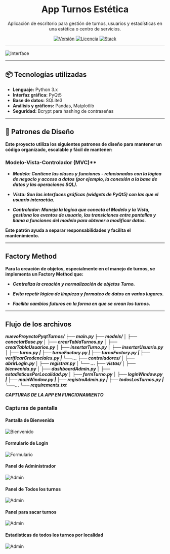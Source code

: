
<h1 align="center">
  App Turnos Estética
</h1>

<p align="center">
  Aplicación de escritorio para gestión de turnos, usuarios y estadísticas en una estética o centro de servicios.
</p>

<div align="center">

[![Versión](https://img.shields.io/badge/version-1.0.0-blue)]()
[![Licencia](https://img.shields.io/badge/license-UnAB-green)]()
[![Stack](https://img.shields.io/badge/Stack-Python%20%7C%20PyQt5%20%7C%20SQLite%20%7C%20Pandas%20%7C%20Matplotlib-informational)]()

</div>

---

![Interface](img/Bienvenido.PNG)

---

## 📦 Tecnologías utilizadas

- **Lenguaje:** Python 3.x  
- **Interfaz gráfica:** PyQt5  
- **Base de datos:** SQLite3  
- **Análisis y gráficos:** Pandas, Matplotlib  
- **Seguridad:** Bcrypt para hashing de contraseñas

<hr>

## 🧱 Patrones de Diseño 

**Este proyecto utiliza los siguientes patrones de diseño para mantener un código organizado, escalable y fácil de mantener:**

### Modelo-Vista-Controlador (MVC)**
- ***Modelo: Contiene las clases y funciones - relacionadas con la lógica de negocio y acceso a datos (por ejemplo, la conexión a la base de datos y las operaciones SQL).***

- ***Vista: Son las interfaces gráficas (widgets de PyQt5) con las que el usuario interactúa.***

- ***Controlador: Maneja la lógica que conecta el Modelo y la Vista, gestiona los eventos de usuario, las transiciones entre pantallas y llama a funciones del modelo para obtener o modificar datos.***

**Este patrón ayuda a separar responsabilidades y facilita el mantenimiento.**

<hr>

## Factory Method ##
**Para la creación de objetos, especialmente en el manejo de turnos, se implementa un Factory Method que:**

- ***Centraliza la creación y normalización de objetos Turno.***

- ***Evita repetir lógica de limpieza y formateo de datos en varios lugares.***

- ***Facilita cambios futuros en la forma en que se crean los turnos.***
--- 

## Flujo de los archivos

***nuevoProyectoPyqtTurnos/
├── main.py
├── models/
│   ├── conectarBase.py
│   ├── crearTablaTurnos.py
│   ├── crearTablaUsuarios.py
│   ├── insertarTurno.py
│   ├── insertarUsuario.py
│   ├── turno.py
|   ├── turnoFactory.py
|   ├── turnoFactory.py
|   ├── verificarCredenciales.py
|   └──...
├── controladores/
│   ├── abrirLogin.py
│   ├── registrar.py
│   └── ...
├── vistas/
│   ├── bienvenida.py
│   ├── dashboardAdmin.py
│   ├── estadisticasPorLocalidad.py
│   ├── formTurno.py
│   ├── loginWindow.py
|   ├── mainWindow.py
|   ├── registroAdmin.py
|   ├── todosLosTurnos.py
|   └──...
└── requirements.txt***


***CAPTURAS DE LA APP EN FUNCIONAMIENTO***

### Capturas de pantalla

#### Pantalla de Bienvenida
![Bienvenido](img/Bienvenido.PNG)

#### Formulario de Login
![Formulario](img/Login.PNG)

#### Panel de Administrador
![Admin](img/dashBoardAdmin.PNG)

#### Panel de Todos los turnos
![Admin](img/todosLosTurnos.PNG)

#### Panel para sacar turnos
![Admin](img/turno.PNG)

#### Estadisticas de todos los turnos por localidad
![Admin](img/estadisticasConPdYMat.PNG)






